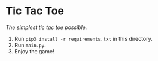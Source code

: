 # Tic Tac Toe

*The simplest tic tac toe possible.*

1. Run `pip3 install -r requirements.txt` in this directory.
2. Run `main.py`.
3. Enjoy the game!